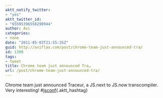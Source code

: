 ```yaml
---
aktt_notify_twitter:
- "yes"
aktt_twitter_id:
- "65595396558290944"
author: Avi
categories:
- none
date: "2011-05-03T21:55:35Z"
guid: http://aviflax.com/post/chrome-team-just-announced-tra/
id: 1390
tags:
- tweet
title: Chrome team just announced Tra…
url: /post/chrome-team-just-announced-tra/
---
```

Chrome team just announced Traceur, a JS.next to JS.now transcompiler. Very interesting! #[jsconf](http://search.twitter.com/search?q=%23jsconf){.aktt_hashtag}
